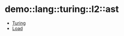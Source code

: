 # demo::lang::turing::l2::ast


   * [Turing](Library/demo/lang/turing/l2/ast/Turing.md)
   * [Load](Library/demo/lang/turing/l2/ast/Load.md)